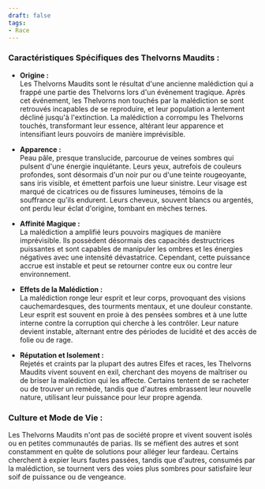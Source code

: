 ```yaml
---
draft: false
tags:
- Race
---
```


### **Caractéristiques Spécifiques des Thelvorns Maudits :**

- **Origine :**  
    Les Thelvorns Maudits sont le résultat d'une ancienne malédiction qui a frappé une partie des Thelvorns lors d'un événement tragique. Après cet événement, les Thelvorns non touchés par la malédiction se sont retrouvés incapables de se reproduire, et leur population a lentement décliné jusqu'à l'extinction. La malédiction a corrompu les Thelvorns touchés, transformant leur essence, altérant leur apparence et intensifiant leurs pouvoirs de manière imprévisible.
    
- **Apparence :**  
    Peau pâle, presque translucide, parcourue de veines sombres qui pulsent d'une énergie inquiétante. Leurs yeux, autrefois de couleurs profondes, sont désormais d'un noir pur ou d'une teinte rougeoyante, sans iris visible, et émettent parfois une lueur sinistre. Leur visage est marqué de cicatrices ou de fissures lumineuses, témoins de la souffrance qu'ils endurent. Leurs cheveux, souvent blancs ou argentés, ont perdu leur éclat d'origine, tombant en mèches ternes.
    
- **Affinité Magique :**  
    La malédiction a amplifié leurs pouvoirs magiques de manière imprévisible. Ils possèdent désormais des capacités destructrices puissantes et sont capables de manipuler les ombres et les énergies négatives avec une intensité dévastatrice. Cependant, cette puissance accrue est instable et peut se retourner contre eux ou contre leur environnement.
    
- **Effets de la Malédiction :**  
    La malédiction ronge leur esprit et leur corps, provoquant des visions cauchemardesques, des tourments mentaux, et une douleur constante. Leur esprit est souvent en proie à des pensées sombres et à une lutte interne contre la corruption qui cherche à les contrôler. Leur nature devient instable, alternant entre des périodes de lucidité et des accès de folie ou de rage.
    
- **Réputation et Isolement :**  
    Rejetés et craints par la plupart des autres Elfes et races, les Thelvorns Maudits vivent souvent en exil, cherchant des moyens de maîtriser ou de briser la malédiction qui les affecte. Certains tentent de se racheter ou de trouver un remède, tandis que d'autres embrassent leur nouvelle nature, utilisant leur puissance pour leur propre agenda.
    

### **Culture et Mode de Vie :**

Les Thelvorns Maudits n'ont pas de société propre et vivent souvent isolés ou en petites communautés de parias. Ils se méfient des autres et sont constamment en quête de solutions pour alléger leur fardeau. Certains cherchent à expier leurs fautes passées, tandis que d'autres, consumés par la malédiction, se tournent vers des voies plus sombres pour satisfaire leur soif de puissance ou de vengeance.